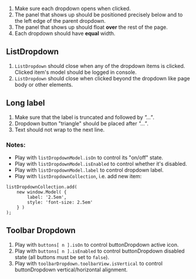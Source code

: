 1. Make sure each dropdown opens when clicked.
2. The panel that shows up should be positioned precisely below and to the left edge of the parent dropdown.
4. The panel that shows up should float **over** the rest of the page.
5. Each dropdown should have **equal** width.

## ListDropdown

1. `ListDropdown` should close when any of the dropdown items is clicked. Clicked item's model should be logged in console.
2. `ListDropdown` should close when clicked beyond the dropdown like page body or other elements.

## Long label

1. Make sure that the label is truncated and followed by *"..."*.
2. Dropdown button "triangle" should be placed after *"..."*.
3. Text should not wrap to the next line.

### Notes:

* Play with `listDropdownModel.isOn` to control its "on/off" state.
* Play with `listDropdownModel.isEnabled` to control whether it's disabled.
* Play with `listDropdownModel.label` to control dropdown label.
* Play with `listDropdownCollection`, i.e. add new item:
```
listDropdownCollection.add(
	new window.Model( {
		label: '2.5em',
		style: 'font-size: 2.5em'
	} )
);
```

## Toolbar Dropdown
1. Play with `buttons[ n ].isOn` to control buttonDropdown active icon.
2. Play with `buttons[ n ].isEnabled` to control buttonDropdown disabled state (all buttons must be set to `false`).
3. Play with `toolbarDropdown.toolbarView.isVertical` to control buttonDropdown vertical/horizontal alignment.
